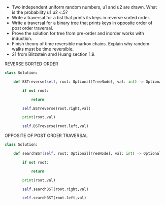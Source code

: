 - Two independent uniform random numbers, u1 and u2 are drawn. What is the probability u1.u2 <.5?
- Write a traversal for a bst that prints its keys in reverse sorted order.
- Write a traversal for a binary tree that prints keys in opposite order of post order traversal.
- Prove the solution for tree from pre-order and inorder works with induction.
- Finish theory of time reversible markov chains. Explain why random walks must be time reversible.
- 21 from Blitzstein amd Huang section 1.9.


REVERSE SORTED ORDER
~~~python
class Solution:

    def BSTreverse(self, root: Optional[TreeNode], val: int) -> Optional[TreeNode]:

        if not root:

            return

        self.BSTreverse(root.right,val)

        print(root.val)

        self.BSTreverse(root.left,val)
~~~


OPPOSITE OF POST ORDER TRAVERSAL

```python
class Solution:

    def searchBST(self, root: Optional[TreeNode], val: int) -> Optional[TreeNode]:

        if not root:

            return

        print(root.val)

        self.searchBST(root.right,val)

        self.searchBST(root.left,val)
```